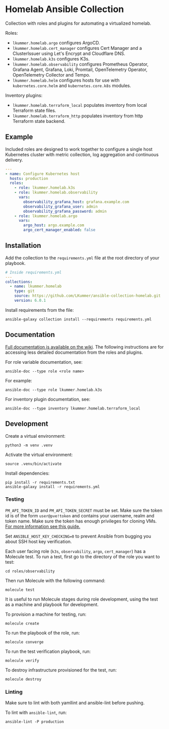 # Homelab Ansible Collection

Collection with roles and plugins for automating a virtualized homelab.

Roles:

- `lkummer.homelab.argo` configures ArgoCD.
- `lkummer.homelab.cert_manager` configures Cert Manager and a ClusterIssuer using Let's Encrypt and Cloudflare DNS.
- `lkummer.homelab.k3s` configures K3s.
- `lkummer.homelab.observability` configures Prometheus Operator, Grafana Agent, Grafana, Loki, Promtail, OpenTelemetry Operator, OpenTelemetry Collector and Tempo.
- `lkummer.homelab.helm` configures hosts for use with `kubernetes.core.helm` and `kubernetes.core.k8s` modules.

Inventory plugins:

- `lkummer.homelab.terraform_local` populates inventory from local Terraform state files.
- `lkummer.homelab.terraform_http` populates inventory from http Terraform state backend.

## Example

Included roles are designed to work together to configure a single host Kubernetes cluster with metric collection, log aggregation and continuous delivery.

```yaml
---
- name: Configure Kubernetes host
  hosts: production
  roles:
    - role: lkummer.homelab.k3s
    - role: lkummer.homelab.observability
      vars:
        observability_grafana_host: grafana.example.com
        observability_grafana_user: admin
        observability_grafana_password: admin
    - role: lkummer.homelab.argo
      vars:
        argo_host: argo.example.com
        argo_cert_manager_enabled: false
```

## Installation

Add the collection to the `requirements.yml` file at the root directory of your playbook.

```yaml
# Inside requirements.yml
---
collections:
  - name: lkummer.homelab
    type: git
    source: https://github.com/LKummer/ansible-collection-homelab.git
    version: 6.0.1
```

Install requirements from the file:

```
ansible-galaxy collection install --requirements requirements.yml
```

## Documentation

[Full documentation is available on the wiki](https://homelab.pages.houseofkummer.com/devops/wiki/).
The following instructions are for accessing less detailed documentation from the roles and plugins.

For role variable documentation, see:

```
ansible-doc --type role <role name>
```

For example:

```
ansible-doc --type role lkummer.homelab.k3s
```

For inventory plugin documentation, see:

```
ansible-doc --type inventory lkummer.homelab.terraform_local
```

## Development

Create a virtual environment:

```
python3 -m venv .venv
```

Activate the virtual environment:

```
source .venv/bin/activate
```

Install dependencies:

```
pip install -r requirements.txt
ansible-galaxy install -r requirements.yml
```

### Testing

`PM_API_TOKEN_ID` and `PM_API_TOKEN_SECRET` must be set.
Make sure the token id is of the form `user@pve!token` and contains your username, realm and token name.
Make sure the token has enough privileges for cloning VMs.
[For more information see this guide.](https://homelab.pages.houseofkummer.com/devops/wiki/how-to/proxmox-api-tokens/)

Set `ANSIBLE_HOST_KEY_CHECKING=0` to prevent Ansible from bugging you about SSH host key verification.

Each user facing role (`k3s`, `observability`, `argo`, `cert_manager`) has a Molecule test.
To run a test, first go to the directory of the role you want to test:

```
cd roles/observability
```

Then run Molecule with the following command:

```
molecule test
```

It is useful to run Molecule stages during role development, using the test as a machine and playbook for development.

To provision a machine for testing, run:

```
molecule create
```

To run the playbook of the role, run:

```
molecule converge
```

To run the test verification playbook, run:

```
molecule verify
```

To destroy infrastructure provisioned for the test, run:

```
molecule destroy
```

### Linting

Make sure to lint with both yamllint and ansible-lint before pushing.

To lint with `ansible-lint`, run:

```
ansible-lint -P production
```
